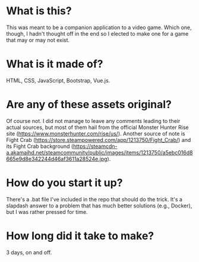 # What is this?
This was meant to be a companion application to a video game. Which one, though, I hadn't thought off in the end so I elected to make one for a game that may or may not exist.

# What is it made of?
HTML, CSS, JavaScript, Bootstrap, Vue.js.

# Are any of these assets original?
Of course not. I did not manage to leave any comments leading to their actual sources, but most of them hail from the official Monster Hunter Rise site (https://www.monsterhunter.com/rise/us/). Another source of note is Fight Crab (https://store.steampowered.com/app/1213750/Fight_Crab/) and its Fight Crab background (https://steamcdn-a.akamaihd.net/steamcommunity/public/images/items/1213750/a5ebc016d8665e9d8e342244d46af3611a28524e.jpg).

# How do you start it up?
There's a .bat file I've included in the repo that should do the trick. It's a slapdash answer to a problem that has much better solutions (e.g., Docker), but I was rather pressed for time.

# How long did it take to make?
3 days, on and off.

